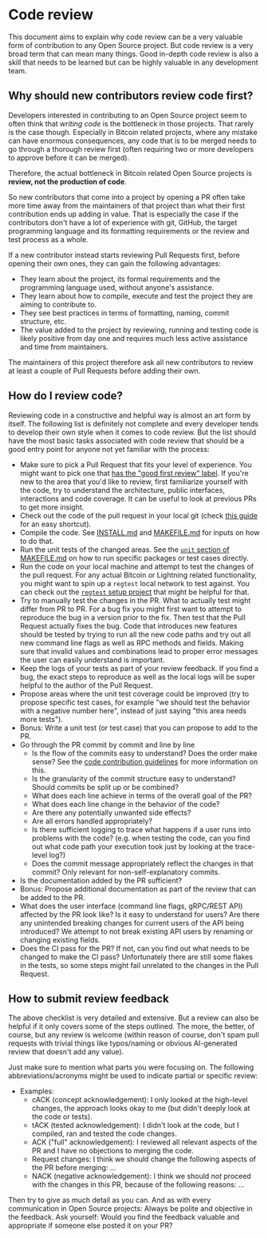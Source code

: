 # Code review

This document aims to explain why code review can be a very valuable form of
contribution to any Open Source project.
But code review is a very broad term that can mean many things. Good in-depth
code review is also a skill that needs to be learned but can be highly valuable
in any development team.

## Why should new contributors review code first?

Developers interested in contributing to an Open Source project seem to often
think that _writing code_ is the bottleneck in those projects.
That rarely is the case though. Especially in Bitcoin related projects, where
any mistake can have enormous consequences, any code that is to be merged
needs to go through a thorough review first (often requiring two or more
developers to approve before it can be merged).

Therefore, the actual bottleneck in Bitcoin related Open Source projects is
**review, not the production of code**.

So new contributors that come into a project by opening a PR often take more
time away from the maintainers of that project than what their first
contribution ends up adding in value. That is especially the case if the
contributors don't have a lot of experience with git, GitHub, the target
programming language and its formatting requirements or the review and test
process as a whole.

If a new contributor instead starts reviewing Pull Requests first, before
opening their own ones, they can gain the following advantages:
 - They learn about the project, its formal requirements and the programming
   language used, without anyone's assistance.
 - They learn about how to compile, execute and test the project they are aiming
   to contribute to.
 - They see best practices in terms of formatting, naming, commit structure,
   etc.
 - The value added to the project by reviewing, running and testing code is
   likely positive from day one and requires much less active assistance and
   time from maintainers.

The maintainers of this project therefore ask all new contributors to review
at least a couple of Pull Requests before adding their own.

## How do I review code?

Reviewing code in a constructive and helpful way is almost an art form by
itself. The following list is definitely not complete and every developer tends
to develop their own style when it comes to code review. But the list should
have the most basic tasks associated with code review that should be a good
entry point for anyone not yet familiar with the process:

- Make sure to pick a Pull Request that fits your level of experience. You
  might want to pick one that [has the "good first review"
  label](https://github.com/lightningnetwork/lnd/labels/good%20first%20review).
  If you're new to the area that you'd like to review, first familiarize
  yourself with the code, try to understand the architecture, public interfaces,
  interactions and code coverage. It can be useful to look at previous PRs to
  get more insight.
- Check out the code of the pull request in your local git (check [this
  guide](https://docs.github.com/en/pull-requests/collaborating-with-pull-requests/reviewing-changes-in-pull-requests/checking-out-pull-requests-locally)
  for an easy shortcut).
- Compile the code. See [INSTALL.md](INSTALL.md) and [MAKEFILE.md](MAKEFILE.md)
  for inputs on how to do that.
- Run the unit tests of the changed areas. See the [`unit` section of
  MAKEFILE.md](MAKEFILE.md#unit) on how to run specific packages or test cases
  directly.
- Run the code on your local machine and attempt to test the changes of the
  pull request. For any actual Bitcoin or Lightning related functionality, you
  might want to spin up a `regtest` local network to test against. You can check
  out the [`regtest` setup project](https://github.com/guggero/rt) that might
  be helpful for that.
- Try to manually test the changes in the PR. What to actually test might differ
  from PR to PR. For a bug fix you might first want to attempt to reproduce the
  bug in a version prior to the fix. Then test that the Pull Request actually
  fixes the bug.
  Code that introduces new features should be tested by trying to run all the
  new code paths and try out all new command line flags as well as RPC
  methods and fields. Making sure that invalid values and combinations lead to
  proper error messages the user can easily understand is important.
- Keep the logs of your tests as part of your review feedback. If you find a
  bug, the exact steps to reproduce as well as the local logs will be super
  helpful to the author of the Pull Request.
- Propose areas where the unit test coverage could be improved (try to propose
  specific test cases, for example "we should test the behavior with a negative
  number here", instead of just saying "this area needs more tests").
- Bonus: Write a unit test (or test case) that you can propose to add to the PR.
- Go through the PR commit by commit and line by line
    - Is the flow of the commits easy to understand? Does the order make sense?
      See the [code contribution guidelines](development_guidelines.md#ideal-git-commit-structure)
      for more information on this.
    - Is the granularity of the commit structure easy to understand? Should
      commits be split up or be combined?
    - What does each line achieve in terms of the overall goal of the PR?
    - What does each line change in the behavior of the code?
    - Are there any potentially unwanted side effects?
    - Are all errors handled appropriately?
    - Is there sufficient logging to trace what happens if a user runs into
      problems with the code? (e.g. when testing the code, can you find out what
      code path your execution took just by looking at the trace-level log?)
    - Does the commit message appropriately reflect the changes in that commit?
      Only relevant for non-self-explanatory commits.
- Is the documentation added by the PR sufficient?
- Bonus: Propose additional documentation as part of the review that can be
  added to the PR.
- What does the user interface (command line flags, gRPC/REST API) affected by
  the PR look like? Is it easy to understand for users? Are there any unintended
  breaking changes for current users of the API being introduced? We attempt to
  not break existing API users by renaming or changing existing fields.
- Does the CI pass for the PR? If not, can you find out what needs to be changed
  to make the CI pass? Unfortunately there are still some flakes in the tests,
  so some steps might fail unrelated to the changes in the Pull Request.

## How to submit review feedback

The above checklist is very detailed and extensive. But a review can also be
helpful if it only covers some of the steps outlined. The more, the better, of
course, but any review is welcome (within reason of course, don't spam pull
requests with trivial things like typos/naming or obvious AI-generated review
that doesn't add any value).

Just make sure to mention what parts you were focusing on.
The following abbreviations/acronyms might be used to indicate partial or
specific review:

- Examples:
  - cACK (concept acknowledgement): I only looked at the high-level changes, the
    approach looks okay to me (but didn't deeply look at the code or tests).
  - tACK (tested acknowledgement): I didn't look at the code, but I compiled,
    ran and tested the code changes.
  - ACK ("full" acknowledgement): I reviewed all relevant aspects of the PR and
    I have no objections to merging the code.
  - Request changes: I think we should change the following aspects of the PR
    before merging: ...
  - NACK (negative acknowledgement): I think we should _not_ proceed with the
    changes in this PR, because of the following reasons: ... 

Then try to give as much detail as you can. And as with every communication in
Open Source projects: Always be polite and objective in the feedback.
Ask yourself: Would you find the feedback valuable and appropriate if someone
else posted it on your PR?
